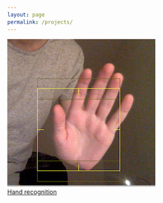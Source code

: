 ```yaml
---
layout: page
permalink: /projects/
---
```


<div class="container">
    <img src="/wp-content/uploads/2016/08/crop3.png" class="image" />
    <a href="/a-drone-following-my-hand/"><div class="overlay">
        <div class="text">Hand recognition</div>
    </div></a>
</div>

<!--
<div class="container">
    <img src="/wp-content/uploads/2016/08/wall-e.png" class="image" />
    <a href="#"><div class="overlay">
        <div class="text">Misuse of test automation</div>
    </div></a>
</div>

<div class="container">
    <img src="/wp-content/uploads/2015/04/ewma-72-1000-0-e1429346210870.png" class="image" />
    <a href="#"><div class="overlay">
        <div class="text">Trading bot</div>
    </div></a>
</div>
-->
